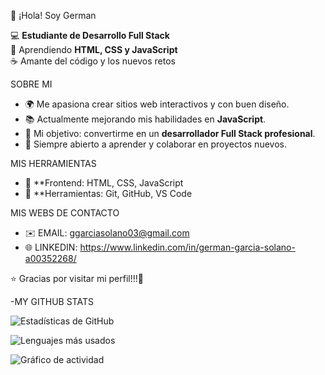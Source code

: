 👋 ¡Hola! Soy German

💻 **Estudiante de Desarrollo Full Stack**  
🚀 Aprendiendo **HTML, CSS y JavaScript**  
☕ Amante del código y los nuevos retos  

SOBRE MI
- 🌍 Me apasiona crear sitios web interactivos y con buen diseño.  
- 📚 Actualmente mejorando mis habilidades en **JavaScript**.  
- 🎯 Mi objetivo: convertirme en un **desarrollador Full Stack profesional**.  
- 💬 Siempre abierto a aprender y colaborar en proyectos nuevos.  

MIS HERRAMIENTAS
- 🧩 **Frontend: HTML, CSS, JavaScript  
- 🔧 **Herramientas: Git, GitHub, VS Code  

MIS WEBS DE CONTACTO
- ✉️ EMAIL: ggarciasolano03@gmail.com
- 🌐 LINKEDIN: https://www.linkedin.com/in/german-garcia-solano-a00352268/


⭐ Gracias por visitar mi perfil!!!🚀

-MY GITHUB STATS

![Estadísticas de GitHub](https://github-readme-stats.vercel.app/api?username=ggarcia202&show_icons=true&theme=tokyonight)

![Lenguajes más usados](https://github-readme-stats.vercel.app/api/top-langs/?username=ggarcia202&layout=compact&theme=tokyonight)

![Gráfico de actividad](https://github-readme-activity-graph.vercel.app/graph?username=ggarcia202&theme=tokyo-night)


